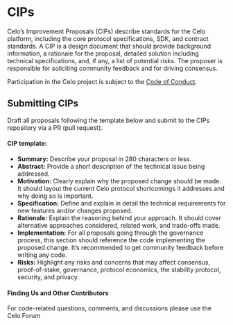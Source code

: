 # CIPs

Celo’s Improvement Proposals (CIPs) describe standards for the Celo platform, including the core protocol specifications, SDK, and contract standards. A CIP is a design document that should provide background information, a rationale for the proposal, detailed solution including technical specifications, and, if any, a list of potential risks. The proposer is responsible for soliciting community feedback and for driving consensus.

Participation in the Celo project is subject to the [Code of Conduct](https://celo.org/code-of-conduct).

## Submitting CIPs
Draft all proposals following the template below and submit to the CIPs repository via a PR (pull request).

#### CIP template: ####
* **Summary:** Describe your proposal in 280 characters or less.
* **Abstract:** Provide a short description of the technical issue being addressed.
* **Motivation:** Clearly explain why the proposed change should be made. It should layout the current Celo protocol shortcomings it addresses and why doing so is important.
* **Specification:** Define and explain in detail the technical requirements for new features and/or changes proposed.
* **Rationale:** Explain the reasoning behind your approach. It should cover alternative approaches considered, related work, and trade-offs made.
* **Implementation:** For all proposals going through the governance process, this section should reference the code implementing the proposed change. It’s recommended to get community feedback before writing any code.
* **Risks:** Highlight any risks and concerns that may affect consensus, proof-of-stake, governance, protocol economics, the stability protocol, security, and privacy.

#### Finding Us and Other Contributors ####
For code-related questions, comments, and discussions please use the Celo Forum
